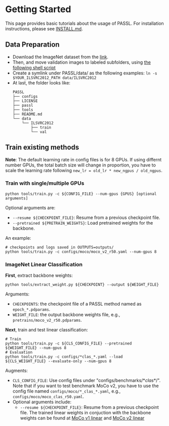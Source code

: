 # Getting Started

This page provides basic tutorials about the usage of PASSL.
For installation instructions, please see [INSTALL.md](INSTALL.md).

## Data Preparation
- Download the ImageNet dataset from the [link](http://www.image-net.org/).
- Then, and move validation images to labeled subfolders, using [the following shell script](https://raw.githubusercontent.com/soumith/imagenetloader.torch/master/valprep.sh)
- Create a symlink under PASSL/data/ as the following examples: ```ln -s $YOUR_ILSVRC2012_PATH data/ILSVRC2012```
- At last, the folder looks like:
    ```
    PASSL
    ├── configs
    ├── LICENSE
    ├── passl
    ├── tools
    ├── README.md
    └── data
        └── ILSVRC2012
            ├── train
            └── val
    ```
## Train existing methods

**Note**: The default learning rate in config files is for 8 GPUs. If using differnt number GPUs, the total batch size will change in proportion, you have to scale the learning rate following `new_lr = old_lr * new_ngpus / old_ngpus`.

### Train with single/multiple GPUs

```shell
python tools/train.py -c ${CONFIG_FILE} --num-gpus {GPUS} [optional arguments]
```
Optional arguments are:
- `--resume ${CHECKPOINT_FILE}`: Resume from a previous checkpoint file.
- `--pretrained ${PRETRAIN_WEIGHTS}`: Load pretrained weights for the backbone.

An example:
```shell
# checkpoints and logs saved in OUTPUTS=outputs/
python tools/train.py -c configs/moco/moco_v2_r50.yaml --num-gpus 8
```

### ImageNet Linear Classification

**First**, extract backbone weights:
```shell
python tools/extract_weight.py ${CHECKPOINT} --output ${WEIGHT_FILE}
```
Arguments:
- `CHECKPOINTS`: the checkpoint file of a PASSL method named as `epoch_*.pdparams`.
- `WEIGHT_FILE`: the output backbone weights file, e.g., `pretrains/moco_v2_r50.pdparams`.

**Next**, train and test linear classification:
```shell
# Train
python tools/train.py -c ${CLS_CONFIG_FILE} --pretrained ${WEIGHT_FILE} --num-gpus 8
# Evaluation
python tools/train.py -c configs/*clas_*.yaml --load ${CLS_WEIGHT_FILE} --evaluate-only --num-gpus 8
```
Augments:
- `CLS_CONFIG_FILE`: Use config files under "configs/benchmarks/\*_clas_\*/". Note that if you want to test benchmark MoCo v2, you have to use the config file named `configs/moco/*_clas_*.yaml`, e.g., `configs/moco/moco_clas_r50.yaml`.
- Optional arguments include:
    - `--resume ${CHECKPOINT_FILE}`: Resume from a previous checkpoint file.
The trained linear weights in conjuction with the backbone weights can be found at [MoCo v1 linear](https://passl.bj.bcebos.com/models/moco_v1_r50_clas.pdparams) and [MoCo v2 linear](https://passl.bj.bcebos.com/models/moco_v2_r50_clas.pdparams)
